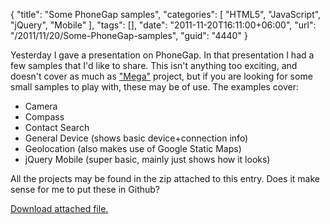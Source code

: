 {
	"title": "Some PhoneGap samples",
	"categories": [
		"HTML5",
		"JavaScript",
		"jQuery",
		"Mobile"
	],
	"tags": [],
	"date": "2011-11-20T16:11:00+06:00",
	"url": "/2011/11/20/Some-PhoneGap-samples",
	"guid": "4440"
}

Yesterday I gave a presentation on PhoneGap. In that presentation I had a few samples that I'd like to share. This isn't anything too exciting, and doesn't cover as much as <a href="https://github.com/cfjedimaster/PhoneGapMega">"Mega"</a> project, but if you are looking for some small samples to play with, these may be of use. The examples cover:

<ul>
<li>Camera
<li>Compass
<li>Contact Search
<li>General Device (shows basic device+connection info)
<li>Geolocation (also makes use of Google Static Maps)
<li>jQuery Mobile (super basic, mainly just shows how it looks)
</ul>

All the projects may be found in the zip attached to this entry. Does it make sense for me to put these in Github?<p><a href='enclosures/C%3A%5Chosts%5C2009%2Ecoldfusionjedi%2Ecom%5Cenclosures%2Fpgdemos%2Ezip'>Download attached file.</a></p>